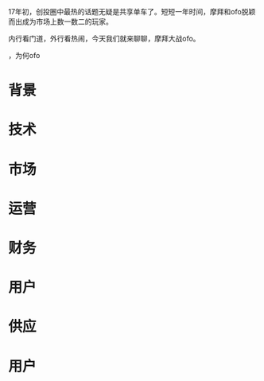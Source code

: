 17年初，创投圈中最热的话题无疑是共享单车了。短短一年时间，摩拜和ofo脱颖而出成为市场上数一数二的玩家。

内行看门道，外行看热闹，今天我们就来聊聊，摩拜大战ofo。

，为何ofo

# 背景

# 技术

# 市场

# 运营

# 财务

# 用户

# 供应

# 用户